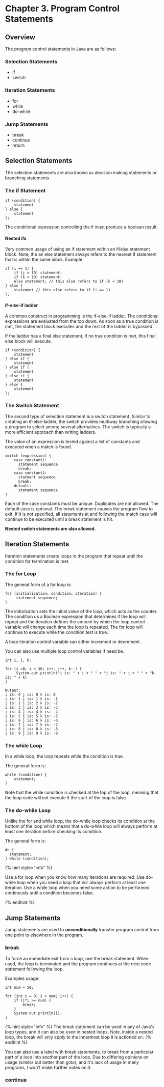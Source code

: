 # Chapter 3. Program Control Statements

## Overview

The program control statements in Java are as follows:

### Selection Statements
* if
* switch

### Iteration Statements
* for
* while
* do-while

### Jump Statements
* break
* continue
* return

## Selection Statements
The selection statements are also known as decision making statements or branching statements

### The if Statement

```aidl
if (condition) {
    statement
} else {
    statement
};

```
The conditional expression controlling the if must produce a boolean result.

#### Nested ifs
Very common usage of using an if statement within an if/else statement block. Note, the an else statement
always refers to the nearest if statement that is within the same block. 
Example:
```aidl
if (i == 1) {
    if (j > 10) statement;
    if (k < 10) statement;
    else statement; // this else refers to if (k < 10)
} else {
    statement // this else refers to if (i == 1)
};

```

#### if-else-if ladder
A common construct in programming is the if-else-if ladder. The conditional expressions are evaluated from 
the top down. As soon as a true condition is met, the statement block executes and the rest of the ladder is 
bypassed.

If the ladder has a final else statement, if no true condition is met, this final else block will execute.
```aidl
if (condition) {
    statement
} else if {
    statement
} else if {
    statement
} else if {
    statement
} else {
    statement
};

```

### The Switch Statement
The second type of selection statement is a switch statement. Similar to creating an if-else-ladder,
the switch provides multiway branching allowing a program to select among several alternatives.
The switch is typically a more efficient approach than writing ladders.

The value of an expression is tested against a list of constants and executed when a match is found.
```aidl
switch (expression) {
    case constant1:
      statement sequence
      break; 
    case constant2:
      statment sequence
      break;
    default:
      statement sequence
}

```
Each of the case constants must be unique. Duplicates are not allowed.
The default case is optional.
The break statement causes the program flow to exit. If it is not specified, all statements at and
following the match case will continue to be executed until a break statement is hit.

**Nested switch statements are also allowed.**

## Iteration Statements
Iteration statements create loops in the program that repeat until the condition for termination 
is met. 

### The for Loop

The general form of a for loop is: 
```aidl
for (initialization; condition; iteration) {
     statement sequence;
}
```
The initialization sets the initial value of the loop, which acts as the counter. The condition us a Boolean expression that determines
if the loop will repeat and the iteration defines the amount by which the loop control variable will change each time the loop is repeated.
The for loop will continue to execute while the condition test is true.

A loop iteration control variable can either increment or decrement.

You can also use multiple loop control variables if need be.
```aidl
int i, j, k;

for (i =0; i < 10; i++, j++, k--) {
     System.out.println("i is: " + i + " " + "j is: " + j + " " + "k is: " + k)
}

Output:
i is: 0 j is: 0 k is: 0
i is: 1 j is: 1 k is: -1
i is: 2 j is: 2 k is: -2
i is: 3 j is: 3 k is: -3
i is: 4 j is: 4 k is: -4
i is: 5 j is: 5 k is: -5
i is: 6 j is: 6 k is: -6
i is: 7 j is: 7 k is: -7
i is: 8 j is: 8 k is: -8
i is: 9 j is: 9 k is: -9
```

### The while Loop
In a while loop, the loop repeats while the condition is true.

The general form is:
```aidl
while (condition) {
    statement;
}
```

Note that the while condition is checked at the top of the loop, meaning that the loop code will not execute if the start of the loop is false.

### The do-while Loop
Unlike the for and while loop, the do-while loop checks its condition at the bottom of the loop which means that a do-while loop will always perform at least
one iteration before checking its condition.

The general form is:
```aidl
do {
  statement;
} while (condition);
```

{% hint style="info" %}

Use a for loop when you know how many iterations are required. Use do-while loop when you need a loop that will always perform at least one iteration.
Use a while loop when you need some action to be performed continously until a condition becomes false.

{% endhint %}

## Jump Statements
Jump statements are used to **unconditionally** transfer program control from one point to elsewhere in the program.

### break
To force an immediate exit from a loop, use the break statement. When used, the loop is terminated and the program continues at the next 
code statement following the loop.

Examples usage:
```aidl
int num = 50;

for (int i = 0; i < num; i++) {
    if (i*i >= num) {
        break;
    }
    System.out.println(i);
}

```
{% hint style="info" %}
The break statement can be used in any of Java's loop types, and it can also be used in nested loops.
Note, inside a nested loop, the break will only apply to the innermost loop it is actioned on.
{% endhint %}

You can also use a label with break statements, to break from a particular part of a loop into another part of the loop. Due to differing opinions
on usage (similar but better than goto), and it's lack of usage in many programs, I won't make further notes on it.

### continue
